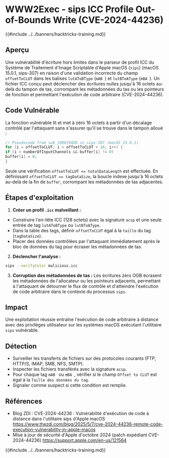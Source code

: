 # WWW2Exec - sips ICC Profile Out-of-Bounds Write (CVE-2024-44236)

{{#include ../../banners/hacktricks-training.md}}

## Aperçu

Une vulnérabilité d'écriture hors limites dans le parseur de profil ICC du Système de Traitement d'Image Scriptable d'Apple macOS (`sips`) (macOS 15.0.1, sips-307) en raison d'une validation incorrecte du champ `offsetToCLUT` dans les balises `lutAToBType` (`mAB `) et `lutBToAType` (`mBA `). Un fichier ICC conçu peut déclencher des écritures nulles jusqu'à 16 octets au-delà du tampon de tas, corrompant les métadonnées du tas ou les pointeurs de fonction et permettant l'exécution de code arbitraire (CVE-2024-44236).

## Code Vulnérable

La fonction vulnérable lit et met à zéro 16 octets à partir d'un décalage contrôlé par l'attaquant sans s'assurer qu'il se trouve dans le tampon alloué :
```c
// Pseudocode from sub_1000194D0 in sips-307 (macOS 15.0.1)
for (i = offsetToCLUT; i < offsetToCLUT + 16; i++) {
if (i > numberOfInputChannels && buffer[i] != 0)
buffer[i] = 0;
}
```
Seule une vérification `offsetToCLUT <= totalDataLength` est effectuée. En définissant `offsetToCLUT == tagDataSize`, la boucle indexe jusqu'à 16 octets au-delà de la fin de `buffer`, corrompant les métadonnées de tas adjacentes.

## Étapes d'exploitation

1. **Créer un profil `.icc` malveillant :**
- Construire l'en-tête ICC (128 octets) avec la signature `acsp` et une seule entrée de tag `lutAToBType` ou `lutBToAType`.
- Dans la table des tags, définir `offsetToCLUT` égal à la `taille` du tag (`tagDataSize`).
- Placer des données contrôlées par l'attaquant immédiatement après le bloc de données du tag pour écraser les métadonnées de tas.
2. **Déclencher l'analyse :**

```bash
sips --verifyColor malicious.icc
```

3. **Corruption des métadonnées de tas :** Les écritures zéro OOB écrasent les métadonnées de l'allocateur ou les pointeurs adjacents, permettant à l'attaquant de détourner le flux de contrôle et d'atteindre l'exécution de code arbitraire dans le contexte du processus `sips`.

## Impact

Une exploitation réussie entraîne l'exécution de code arbitraire à distance avec des privilèges utilisateur sur les systèmes macOS exécutant l'utilitaire `sips` vulnérable.

## Détection

- Surveiller les transferts de fichiers sur des protocoles courants (FTP, HTTP/S, IMAP, SMB, NFS, SMTP).
- Inspecter les fichiers transférés avec la signature `acsp`.
- Pour chaque tag `mAB ` ou `mBA `, vérifier si le champ `Offset to CLUT` est égal à la `Taille des données du tag`.
- Signaler comme suspect si cette condition est remplie.

## Références

- Blog ZDI : CVE-2024-44236 : Vulnérabilité d'exécution de code à distance dans l'utilitaire sips d'Apple macOS
https://www.thezdi.com/blog/2025/5/7/cve-2024-44236-remote-code-execution-vulnerability-in-apple-macos
- Mise à jour de sécurité d'Apple d'octobre 2024 (patch expédiant CVE-2024-44236)
https://support.apple.com/en-us/121564

{{#include ../../banners/hacktricks-training.md}}
